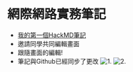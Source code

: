 # 網際網路實務筆記
* [我的第一個HackMD筆記](https:/@shhuangmust/BkLTsvuTo)
* 邀請同學共同編輯畫面
* 跟隨畫面的編輯!
* 筆記與Github已經同步了更改
![1.](https://hackmd.io/_uploads/rkR_13i61x.png)
![2.](https://hackmd.io/_uploads/Byd5k2opJg.png)
